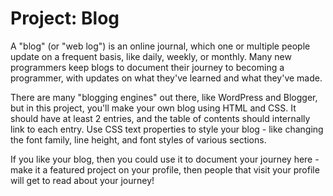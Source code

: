 # Project: Blog

A "blog" (or "web log") is an online journal, which one or multiple people update on a frequent basis, like daily, weekly, or monthly. Many new programmers keep blogs to document their journey to becoming a programmer, with updates on what they've learned and what they've made.

There are many "blogging engines" out there, like WordPress and Blogger, but in this project, you'll make your own blog using HTML and CSS. It should have at least 2 entries, and the table of contents should internally link to each entry. Use CSS text properties to style your blog - like changing the font family, line height, and font styles of various sections.

If you like your blog, then you could use it to document your journey here - make it a featured project on your profile, then people that visit your profile will get to read about your journey!